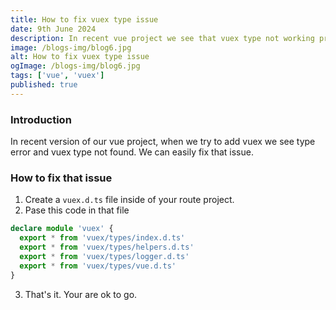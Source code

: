 ```yaml
---
title: How to fix vuex type issue
date: 9th June 2024
description: In recent vue project we see that vuex type not working properly. We will fix that type issue and make vuex type workable
image: /blogs-img/blog6.jpg
alt: How to fix vuex type issue
ogImage: /blogs-img/blog6.jpg
tags: ['vue', 'vuex']
published: true
---
```


### Introduction

In recent version of our vue project, when we try to add vuex we see type error and vuex type not found. We can easily fix that issue.

### How to fix that issue

1. Create a `vuex.d.ts` file inside of your route project.
2. Pase this code in that file

```ts
declare module 'vuex' {
  export * from 'vuex/types/index.d.ts'
  export * from 'vuex/types/helpers.d.ts'
  export * from 'vuex/types/logger.d.ts'
  export * from 'vuex/types/vue.d.ts'
}
```

3. That's it. Your are ok to go.
